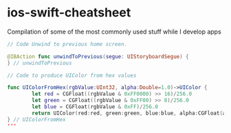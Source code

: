 # ios-swift-cheatsheet

Compilation of some of the most commonly used stuff while I develop apps

```Swift
// Code Unwind to previous home screen.

@IBAction func unwindToPrevious(segue: UIStoryboardSegue) {
} // unwindToPrevious

// Code to produce UIColor from hex values

func UIColorFromHex(rgbValue:UInt32, alpha:Double=1.0)->UIColor {
        let red = CGFloat((rgbValue & 0xFF0000) >> 16)/256.0
        let green = CGFloat((rgbValue & 0xFF00) >> 8)/256.0
        let blue = CGFloat(rgbValue & 0xFF)/256.0
        return UIColor(red:red, green:green, blue:blue, alpha:CGFloat(alpha))
} // UIColorFromHex
'''
